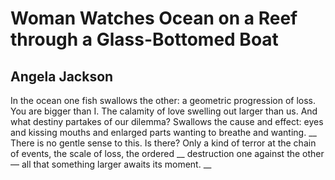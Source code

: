 # Woman Watches Ocean on a Reef through a Glass-Bottomed Boat
## Angela Jackson
In the ocean one fish
swallows the other:
a geometric progression of
loss.
You are bigger than I.
The calamity of love
swelling out larger than us.
And what destiny partakes of
our dilemma?
Swallows the cause and effect:
eyes and kissing mouths and enlarged
parts wanting to breathe and wanting.
 __
There is no gentle sense to this.
Is there?
Only a kind of terror
at the chain
of events, the scale of loss, the ordered
 __
destruction one against the other—
all that something larger
awaits its moment.
 __